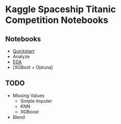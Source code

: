 # Kaggle Spaceship Titanic Competition Notebooks 

## Notebooks

- [Quickstart](spaceship-titanic-quickstart.ipynb)
- Analyze
- [EDA](spaceship-titanic-eda.ipynb)
- [XGBoot + Optuna]


## TODO

- Missing Values
  - Simple Imputer
  - KNN
  - XGBoost
 - Blend
 
